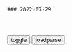 ```tip
### 2022-07-29
```

<table id="tbc" style="white-space:pre-wrap">
</table>
<button onclick="toggleb()">toggle</button>
<button onclick="loadparse()">loadparse</button>
<br>
<!-- 🌸<br>🍅-　-🍑<hr>🍀 -->
<pre>
<textarea rows="30" cols="100" style="display: none" id="tar">

你和我说某站“尊重原创”，我都觉得好笑
https://mbd.baidu.com/newspage/data/landingsuper?context=%7B%22nid%22%3A%22news_9959947610890094436%22%7D&n_type=-1&p_from=-1

<font size="1" style="color:#DCDCDC">2022-07-29</font>

周鸿y真敢说啊：马化t的王者荣耀一天赚一亿，比贩毒都赚钱！_新浪新闻
http://k.sina.com.cn/article_6395272990_m17d301f1e001010y7u.html?display=0&retcode=0

<font size="1" style="color:#DCDCDC">2022-07-29</font>

情侣分手男子当场甩出2年消费清单 网友：没结婚算是及时止损了
https://baijiahao.baidu.com/s?id=1739674238539342169&wfr=spider&for=pc

<font size="1" style="color:#DCDCDC">2022-07-29</font>

妻子带娃拒切洋葱被丈夫持刀捅死
https://xw.qq.com/amphtml/20220729A07IS900

<font size="1" style="color:#DCDCDC">2022-07-29</font>

90后中金交易员月入超8万！其妻实力“坑”夫：他还没到公司人均_凤凰网
https://tech.ifeng.com/c/8I2bxUF6MwI

<font size="1" style="color:#DCDCDC">2022-07-29</font>

史上最迷你的激光雕刻机，就跟魔方一样大，拿它摆摊稳赚不赔！
https://mbd.baidu.com/newspage/data/videolanding?nid=sv_16124121110021605369&sourceFrom=pc_feedlist

<font size="1" style="color:#DCDCDC">2022-07-29</font>

养兵千日用兵一时，朱元璋陈友谅鄱阳湖一决高下
https://baijiahao.baidu.com/s?id=1608646138250306846&wfr=spider&for=pc

<font size="1" style="color:#DCDCDC">2022-07-29</font>

香g十万人因“永久离港” 帮g府省6亿公共开支？|陈茂波|消费券|财政司|强积金_网易订阅
https://www.163.com/dy/article/HDCVUS3H05526RB5.html?f=post2020_dy_recommends

<font size="1" style="color:#DCDCDC">2022-07-29</font>

杜医生科普
https://author.baidu.com/home?from=bjh_article&app_id=1685794298880255

https://pic.rmb.bdstatic.com/bjh/user/0dc9753032b607d6a7d44f5855acb336.jpeg

<font size="1" style="color:#DCDCDC">2022-07-29</font>

为什么出轨只有0次和N次？（漫画）看完或许就懂了
https://baijiahao.baidu.com/s?id=1739292768882356825

<font size="1" style="color:#DCDCDC">2022-07-29</font>

“被灌药、殴打、羞辱……我被囚禁5年，却无人知晓”漫画揭晓
https://baijiahao.baidu.com/s?id=1739384080123909115

<font size="1" style="color:#DCDCDC">2022-07-29</font>

“zg式逗娃”给多少孩子带来了伤害？（漫画科普）别再无知
https://baijiahao.baidu.com/s?id=1739295126991171418

https://pic.rmb.bdstatic.com/bjh/down/6bd824d5bd17d0f4db57823e774eb408.jpeg
https://pic.rmb.bdstatic.com/bjh/down/a5d4c9efc1fd1affb74c3ac29d2daea9.jpeg
https://pic.rmb.bdstatic.com/bjh/down/1a4ac908689133416550e2b1e940f560.jpeg

<font size="1" style="color:#DCDCDC">2022-07-29</font>

猪的四大理想 ( 神段子）_网易订阅
https://www.163.com/dy/article/E6V1SLFO0521I496.html

四周栏杆都烂掉，
天上纷纷下饲料，
世上屠夫都死掉，
全g人m信h教。

<font size="1" style="color:#DCDCDC">2022-07-29</font>

了解了这些关于猪的科普，发现自己怎么连猪都不如（漫画）扎心了
https://mbd.baidu.com/newspage/data/landingsuper?context=%7B%22nid%22%3A%22news_9179855200549080518%22%7D&n_type=-1&p_from=-1

养猪千日用猪一时，今天就是你的死期。
https://pic.rmb.bdstatic.com/bjh/down/32820e00cdca310502ed878d34c8f116.jpeg

猪和人类的基因相似度高达83％，有着和人类非常相似的皮肤，心血管和消化系统。
https://pic.rmb.bdstatic.com/bjh/down/674b6492aca10bd0c671f84520c633c7.jpeg

如果一种药物猪吃了没问题，那你吃也几乎没什么问题。
https://pic.rmb.bdstatic.com/bjh/down/8cbdc1152890f3093947beb3182ba517.jpeg

既然命运选择你成为屠夫，你就必须在我的身上发挥作为劳动者的价值。而我的价值，则是被吃掉。
https://pic.rmb.bdstatic.com/bjh/down/a38cebe496895ed1a4a67827e88925e5.jpeg

<font size="1" style="color:#DCDCDC">2022-07-29</font>

养兵千日 用兵一时 可是怎么有点不怎么听你的
http://news.sohu.com/a/446524634_100114190

<font size="1" style="color:#DCDCDC">2022-07-29</font>

l导说养兵千日用兵一时，手下一马当先冲过去把自己皇帝杀了！
https://baijiahao.baidu.com/s?id=1589356053865809801&wfr=spider&for=pc

可怜的老实人成济帮助主子除了皇帝，却落得个全家被灭的下场。脑子真是个好东西啊！

<font size="1" style="color:#DCDCDC">2022-07-29</font>

赵lj再次回应佩洛西拟窜访台湾：zg人说到做到
https://mbd.baidu.com/newspage/data/landingsuper?context=%7B%22nid%22%3A%22news_9564383085768867046%22%7D&n_type=-1&p_from=-1

<font size="1" style="color:#DCDCDC">2022-07-29</font>

为什么要给鸟儿戴上护目镜？原来是为了科学
https://mbd.baidu.com/newspage/data/videolanding?nid=sv_14134715099272466194&sourceFrom=pc_feedlist

https://f7.baidu.com/it/u=3454084691,710512050&amp;fm=222.jpg

<font size="1" style="color:#DCDCDC">2022-07-29</font>

无论怎么摇晃鸡的身体，鸡头都纹丝不动？鸡头防抖是怎么做到的？
https://mbd.baidu.com/newspage/data/videolanding?nid=sv_4397433111661341130&sourceFrom=pc_feedlist

https://f7.baidu.com/it/u=2480198146,416919037&fm=222.jpg

<font size="1" style="color:#DCDCDC">2022-07-29</font>

汝杀吾子孙，他日汝子孙亦复如是！谣言止于智者，李渊为何这样说
https://baijiahao.baidu.com/s?id=1679439760045354091&wfr=spider&for=pc

<font size="1" style="color:#DCDCDC">2022-07-29</font>

「世界说」美媒分析没人相信美国的m主话术的根源：美式价值观与现实逐利的不可跨越的差距
https://mbd.baidu.com/newspage/data/landingsuper?context=%7B%22nid%22%3A%22news_9798992861178301120%22%7D&n_type=-1&p_from=-1

<font size="1" style="color:#DCDCDC">2022-07-29</font>

《人m的名义》赵德汉原型：骑自行车上班，数赃款烧坏4台点钞机|魏yp|受贿|贪g_网易订阅
https://www.163.com/dy/article/HAKGV3I605522ZFB.html

<font size="1" style="color:#DCDCDC">2022-07-29</font>

最特别的学校，考上就能前途无量，但毕业生“犯罪率”全g最高|d校|大学|招生_网易订阅
https://www.163.com/dy/article/GSCMI57N0552TWZG.html

zgzyd校的毕业生犯罪率，是我g所有高校里犯罪率最高的，

<font size="1" style="color:#DCDCDC">2022-07-29</font>

zg最“特别”的大学：不入高校排名，却“重”于清华北大！
https://baijiahao.baidu.com/s?id=1675541748686493341&wfr=spider&for=pc

d校就是我gg家建设的基石，现代的黄埔。但因为d校培养的人员具有一定的特殊性，所以d校毕业生也是“犯罪率”最高的。考上党校意味着前途无量，
虽然毕业生“犯罪率”高，但这都与考生自身有关，与d校无关，

<font size="1" style="color:#DCDCDC">2022-07-29</font>

</textarea>
</pre>
<!-- 🍀<br>🍑-　-🍅<hr>🌸 -->

```note
```

<link
  rel="stylesheet"
  href="https://cdn.jsdelivr.net/npm/@fancyapps/ui/dist/fancybox.css"
/>
<script src="https://cdn.jsdelivr.net/npm/@fancyapps/ui@4.0/dist/fancybox.umd.js"></script>

<script type="text/javascript">

var __urlRegex = /(\b(https?|ftp|file):\/\/[-A-Z0-9+&@#\/%?=~_|!:,.;]*[-A-Z0-9+&@#\/%=~_|])/ig;
var __imgRegex = /\.(?:jpe?g|gif|png|webp)$/i;

loadparse();

function parseURL($string){

    var exp = __urlRegex;
    return $string.replace(exp,function(match){
            __imgRegex.lastIndex=0;
            if(__imgRegex.test(match)){
                return '<a data-fancybox="gallery" href="' + match.replace("/p=700", "")
                 + '"><img src="' + match.replace("/p=700", "/p=160x200")+'" width="64"></a>';
            }
            else{
                return '<a href="' + match + '" target="_blank">' + match + '</a>';
            }
        }
    );
}

function loadparse() {
  tbc.innerHTML = parseURL(tar.value);
}

function toggleb() {
  var x = document.getElementById("tar");
  if (x.style.display === "none") {
    x.style.display = "";
  } else {
    x.style.display = "none";
  }
}

</script>
